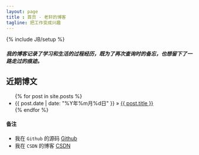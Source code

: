 ```yaml
---
layout: page
title : 首页 - 老轩的博客
tagline: 把工作变成兴趣
---
```

{% include JB/setup %}

##### 我的博客记录了学习和生活的过程经历，既为了再次查询时的备忘，也想留下了一路走过的痕迹。

## 近期博文

<ul class="posts">
  {% for post in site.posts %}
    <li><span>{{ post.date | date: "%Y年%m月%d日" }}</span> &raquo; <a href="{{ BASE_PATH }}{{ post.url }}">{{ post.title }}</a></li>
  {% endfor %}
</ul>

#### 备注

* 我在 `Github` 的源码 [Github](https://github.com/idxuanjun)
* 我在 `CSDN` 的博客 [CSDN](http://blog.csdn.net/idxuanjun)


